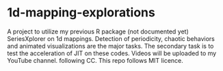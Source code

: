 # 1d-mapping-explorations
A project to utilize my previous R package (not documented yet) SeriesXplorer on 1d mappings. Detection of periodicity, chaotic behaviors and animated visualizations are the major tasks. The secondary task is to test the acceleration of JIT on these codes. Videos will be uploaded to my YouTube channel. following CC. This repo follows MIT licence.

